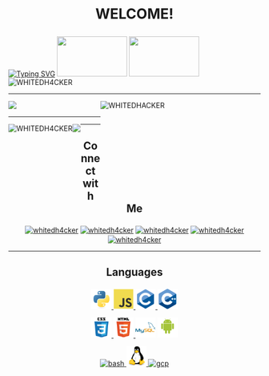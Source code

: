 # <b> <p align="center" > WELCOME! </b></p>
<a href="https://git.io/typing-svg"><img src="https://readme-typing-svg.demolab.com?font=Fira+Code&size=30&pause=100&width=280&lines=DEV_SANJAY;WHITEDHACKER;" alt="Typing SVG" /></a>
 <a href="#"><img src="https://img.shields.io/github/followers/WHITEDH4CKER?style=social&label=follow"  height="80" width="140" ></a>
  <a href="#"><img src="https://img.shields.io/github/stars/WHITEDH4CKER?style=social"  height="80" width="140" ></a>
 <img src="https://komarev.com/ghpvc/?username=WHITEDH4CKER&label=Profile%20views&color=0e75b6&style=flat" alt="WHITEDH4CKER"  height="80" width="250" /> </p>

***
<img align="left" src="https://media.giphy.com/media/xsCevAab5ufj37BeGR/giphy.gif"/>
<p>&nbsp;<img align="right" src="https://github-readme-stats.vercel.app/api?username=WHITEDH4CKER&show_icons=true&theme=tokyonight&text_color=ffffff&locale=en" alt="WHITEDHACKER" height="200" width="320"  /></p>

***

<p><img align="left" src="https://github-readme-streak-stats.herokuapp.com/?user=WHITEDH4CKER&theme=dark" alt="WHITEDH4CKER" /></p>
<a href="#"><img align="left" height=150 src="https://github-readme-stats.vercel.app/api/top-langs/?username=WHITEDH4CKER&layout=compact&theme=react&hide=html,css&hide_border=true&card_width=280&hide_title=true&langs_count=6"></a>

***
##  <b> <p align="center"> Connect with Me  </b></p>
<p align="center">
<a href="https://www.facebook.com/WHITEDH4CKER" target="blank"><img align="center" src="https://github.com/gauravghongde/social-icons/blob/master/SVG/Color/Facebook.svg" alt="whitedh4cker" height="40" width="40" /></a>
<a href="https://instagram.com/whitedh4cker" target="blank"><img align="center" src="https://raw.githubusercontent.com/rahuldkjain/github-profile-readme-generator/master/src/images/icons/Social/instagram.svg" alt="whitedh4cker" height="40" width="40" /></a>
<a href="https://t.me/WHITEDH4CKER" target="blank"><img align="center" src="https://github.com/gauravghongde/social-icons/blob/master/SVG/Color/Telegram.svg" alt="whitedh4cker" height="40" width="40" /></a>
<a href="https://whatsapp.com/channel/0029VaIlY264IBh9T2iaey0r" target="blank"><img align="center" src="https://github.com/gauravghongde/social-icons/blob/master/SVG/Color/WhatsApp.svg" alt="whitedh4cker" height="40" width="40" /></a>
<a href="https://github.com/whitedh4cker" target="blank"><img align="center" src="https://github.com/gauravghongde/social-icons/blob/master/SVG/Color/Github.svg" alt="whitedh4cker" height="40" width="40" /></a>
</p>

***

## <b> <p align="center"> Languages  </b></p>
<p align="center">
<a href="https://www.python.org" target="_blank" rel="noreferrer"> <img src="https://raw.githubusercontent.com/devicons/devicon/master/icons/python/python-original.svg" alt="python" width="40" height="40"/> </a> 
<a href="https://developer.mozilla.org/en-US/docs/Web/JavaScript" target="_blank" rel="noreferrer"> <img src="https://raw.githubusercontent.com/devicons/devicon/master/icons/javascript/javascript-original.svg" alt="javascript" width="40" height="40"/> </a> 
<a href="https://www.cprogramming.com/" target="_blank" rel="noreferrer"> <img src="https://raw.githubusercontent.com/devicons/devicon/master/icons/c/c-original.svg" alt="c" width="40" height="40"/> </a> 
<a href="https://www.w3schools.com/cpp/" target="_blank" rel="noreferrer"> <img src="https://raw.githubusercontent.com/devicons/devicon/master/icons/cplusplus/cplusplus-original.svg" alt="cplusplus" width="40" height="40"/> </a>
 </p>
 
<p align="center">
<a href="https://www.w3schools.com/css/" target="_blank" rel="noreferrer"> <img src="https://raw.githubusercontent.com/devicons/devicon/master/icons/css3/css3-original-wordmark.svg" alt="css3" width="40" height="40"/> </a> 
<a href="https://www.w3.org/html/" target="_blank" rel="noreferrer"> <img src="https://raw.githubusercontent.com/devicons/devicon/master/icons/html5/html5-original-wordmark.svg" alt="html5" width="40" height="40"/> </a> 
<a href="https://www.mysql.com/" target="_blank" rel="noreferrer"> <img src="https://raw.githubusercontent.com/devicons/devicon/master/icons/mysql/mysql-original-wordmark.svg" alt="mysql" width="40" height="40"/></a> 
<a href="https://developer.android.com" target="_blank" rel="noreferrer"> <img src="https://raw.githubusercontent.com/devicons/devicon/master/icons/android/android-original-wordmark.svg" alt="android" width="40" height="40"/> </a> 
</p>

<p align="center">
<a href="https://www.gnu.org/software/bash/" target="_blank" rel="noreferrer"> <img src="https://www.vectorlogo.zone/logos/gnu_bash/gnu_bash-icon.svg" alt="bash" width="40" height="40"/> </a> 
<a href="https://www.linux.org/" target="_blank" rel="noreferrer"> <img src="https://raw.githubusercontent.com/devicons/devicon/master/icons/linux/linux-original.svg" alt="linux" width="40" height="40"/> </a>
<a href="https://cloud.google.com" target="_blank" rel="noreferrer"> <img src="https://www.vectorlogo.zone/logos/google_cloud/google_cloud-icon.svg" alt="gcp" width="40" height="40"/> </a> 
</p>

 
